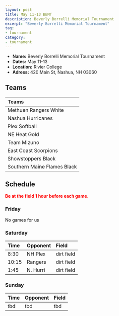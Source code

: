 ```yaml
---
layout: post
title: May 11-13 BBMT
description: Beverly Borrelli Memorial Tournament
excerpt: "Beverly Borrelli Memorial Tournament"
tag:
- tournament
category:
- tournament
---
```

* **Name:** Beverly Borrelli Memorial Tournament
* **Dates:** May 11-13
* **Location:** Rivier College
* **Adress:** 420 Main St, Nashua, NH 03060  

## Teams

|Teams                        |
|:----------------------------|
|Methuen Rangers White				|
|Nashua Hurricanes				    |
|Plex Softball				        |
|NE Heat Gold				          |
|Team Mizuno				          |
|East Coast Scorpions				  |
|Showstoppers Black				    |
|Southern Maine Flames Black  |


## Schedule
**<span style="color:red">Be at the field 1 hour before each game.</span>**

### Friday

No games for us


### Saturday

| Time | Opponent | Field |
|:---  |:---      |:---   |
| 8:30   | NH Plex       | dirt field   |
| 10:15  | Rangers       | dirt field   |
| 1:45   | N. Hurri      | dirt field   |


### Sunday

| Time | Opponent | Field |
|:---  |:---      |:---   |
| tbd  | tbd      | tbd   |

